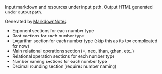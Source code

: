 Input markdown and resources under input path.
Output HTML generated under output path.

Generated by [MarkdownNotes](https://github.com/offbynull/markdown-notes).

* Exponent sections for each number type
* Root sections for each number type
* Logarithm section for each number type (skip this as its too complicated for now)
* Main relational operations section (=, neq, lthan, gthan, etc..)
* Relational operation sections for each number type
* Number naming sections for each number type
* Decimal rounding section (requires number naming)